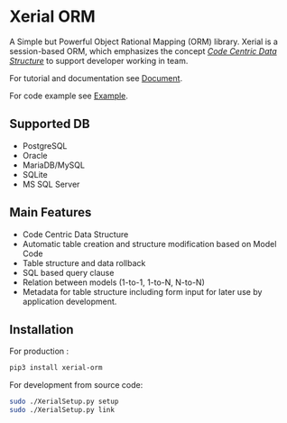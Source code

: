 # Xerial ORM

A Simple but Powerful Object Rational Mapping (ORM) library.
Xerial is a session-based ORM, which emphasizes the concept
[*Code Centric Data Structure*](document/Concept.md) to support developer
working in team.

For tutorial and documentation see [Document](document/README.md).

For code example see [Example](example).

## Supported DB
- PostgreSQL
- Oracle
- MariaDB/MySQL
- SQLite
- MS SQL Server

## Main Features
- Code Centric Data Structure
- Automatic table creation and structure modification based on Model Code
- Table structure and data rollback
- SQL based query clause
- Relation between models (1-to-1, 1-to-N, N-to-N)
- Metadata for table structure including form input for later use by application development.

## Installation

For production :

```bash
pip3 install xerial-orm
```

For development from source code:

```bash
sudo ./XerialSetup.py setup
sudo ./XerialSetup.py link
```
